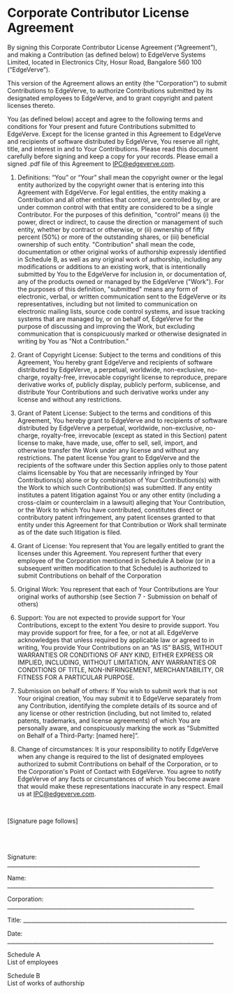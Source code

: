 # Corporate Contributor License Agreement

By signing this Corporate Contributor License Agreement (“Agreement”), and making a Contribution (as defined below) to EdgeVerve Systems Limited, located in Electronics City, Hosur Road, Bangalore 560 100 (“EdgeVerve”). 

This version of the Agreement allows an entity (the "Corporation") to submit Contributions to EdgeVerve, to authorize Contributions submitted by its designated employees to EdgeVerve, and to grant copyright and patent licenses thereto.

You (as defined below) accept and agree to the following terms and conditions for Your present and future Contributions submitted to EdgeVerve. Except for the license granted in this Agreement to EdgeVerve and recipients of software distributed by EdgeVerve, You reserve all right, title, and interest in and to Your Contributions. Please read this document carefully before signing and keep a copy for your records. Please email a signed .pdf file of this Agreement to IPC@edgeverve.com. 


1.	Definitions:
“You” or “Your” shall mean the copyright owner or the legal entity authorized by the copyright owner that is entering into this Agreement with EdgeVerve. For legal entities, the entity making a Contribution and all other entities that control, are controlled by, or are under common control with that entity are considered to be a single Contributor. For the purposes of this definition, "control"      means (i) the power, direct or indirect, to cause the direction or management of such entity, whether by contract or otherwise, or (ii) ownership of fifty percent (50%) or more of the outstanding      shares, or (iii) beneficial ownership of such entity.
"Contribution" shall mean the code, documentation or other original works of authorship expressly identified in Schedule B, as well as any original work of authorship, including any modifications or additions to an existing work, that is intentionally submitted by You to the EdgeVerve for inclusion in, or documentation of, any of the products owned or managed by the EdgeVerve ("Work"). For the purposes of this definition, "submitted" means any form of electronic, verbal, or written communication sent to the EdgeVerve or its representatives, including but not limited to communication on electronic mailing lists, source code control systems, and issue tracking systems that are managed by, or on behalf of, EdgeVerve for the purpose of discussing and improving the Work, but excluding communication that is conspicuously marked or otherwise designated in writing by You as "Not a Contribution." 


2.	Grant of Copyright License:
Subject to the terms and conditions of this Agreement, You hereby grant EdgeVerve and recipients of software distributed by EdgeVerve, a perpetual, worldwide, non-exclusive, no-charge, royalty-free, irrevocable copyright license to reproduce, prepare derivative works of, publicly display, publicly perform, sublicense, and distribute Your Contributions and such derivative works under any license and without any restrictions. 


3.	Grant of Patent License: 
Subject to the terms and conditions of this Agreement, You hereby grant to EdgeVerve and to recipients of software distributed by EdgeVerve a perpetual, worldwide, non-exclusive, no-charge, royalty-free, irrevocable (except as stated in this Section) patent license to make, have made, use, offer to sell, sell, import, and otherwise transfer the Work under any license and without any restrictions. The patent license You grant to EdgeVerve and the recipients of the software under this Section applies only to those patent claims licensable by You that are necessarily infringed by Your Contributions(s) alone or by combination of Your Contributions(s) with the Work to which such Contribution(s) was submitted. If any entity institutes a patent litigation against You or any other entity (including a cross-claim or counterclaim in a lawsuit) alleging that Your Contribution, or the Work to which You have contributed, constitutes direct or contributory patent infringement, any patent licenses granted to that entity under this Agreement for that Contribution or Work shall terminate as of the date such litigation is filed. 


4.	Grant of License: 
You represent that You are legally entitled to grant the licenses under this Agreement.
You represent further that every employee of the Corporation mentioned in Schedule A below (or in a subsequent written modification to that Schedule) is authorized to submit Contributions on behalf of the Corporation 


5.	Original Work:
You represent that each of Your Contributions are Your original works of authorship (see Section 7 - Submission on behalf of others) 


6.	Support:
You are not expected to provide support for Your Contributions, except to the extent You desire to provide support. You may provide support for free, for a fee, or not at all. EdgeVerve acknowledges that unless required by applicable law or agreed to in writing, You provide Your Contributions on an “AS IS” BASIS, WITHOUT WARRANTIES OR CONDITIONS OF ANY KIND, EITHER EXPRESS OR IMPLIED, INCLUDING, WITHOUT LIMITATION, ANY WARRANTIES OR CONDITIONS OF TITLE, NON-INFRINGEMENT, MERCHANTABILITY, OR FITNESS FOR A PARTICULAR PURPOSE.  

7.	Submission on behalf of others:
If You wish to submit work that is not Your original creation, You may submit it to EdgeVerve separately from any Contribution, identifying the complete details of its source and of any license or other restriction (including, but not limited to, related patents, trademarks, and license agreements) of which You are personally aware, and conspicuously marking the work as “Submitted on Behalf of a Third-Party: [named here]”.


8.	Change of circumstances:
It is your responsibility to notify EdgeVerve when any change is required to the list of designated employees authorized to submit Contributions on behalf of the Corporation, or to the Corporation's Point of Contact with EdgeVerve. You agree to notify EdgeVerve of any facts or circumstances of which You become aware that would make these representations inaccurate in any respect. Email us at IPC@edgeverve.com.

<br>

[Signature page follows]  
<br>
<br>
<br>
  
Signature: _____________________________________________________________________ 


Name: __________________________________________________________________________ 


Corporation: ___________________________________________________________________ 


Title: _________________________________________________________________________ 


Date: __________________________________________________________________________ 



   
 
Schedule A  
List of employees
 
Schedule B  
List of works of authorship
